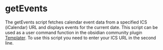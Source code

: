 # getEvents
The getEvents script fetches calendar event data from a specified ICS (iCalendar) URL and displays events for the current date.
This script can be used as a user command function in the obsidian community plugin [Templater]([https://github.com/vuejs/vue](https://silentvoid13.github.io/Templater/)). 
To use this script you need to enter your ICS URL in the second line.
